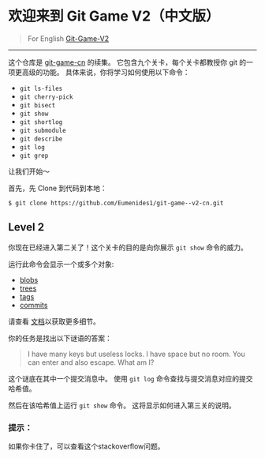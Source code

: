 # 欢迎来到 Git Game V2（中文版）
> For English [Git-Game-V2](https://github.com/git-game/git-game-v2)

----

这个仓库是 [git-game-cn](https://github.com/Eumenides1/git-game-cn) 的续集。 它包含九个关卡，每个关卡都教授你 git 的一项更高级的功能。 具体来说，你将学习如何使用以下命令：

* `git ls-files`                  
* `git cherry-pick`               
* `git bisect`                    
* `git show`          
* `git shortlog`                  
* `git submodule`
* `git describe`                  
* `git log`           
* `git grep`

让我们开始～

首先，先 Clone 到代码到本地：
```
$ git clone https://github.com/Eumenides1/git-game--v2-cn.git
```

## Level 2

你现在已经进入第二关了！这个关卡的目的是向你展示 `git show` 命令的威力。 

运行此命令会显示一个或多个对象:
- [blobs](http://gitready.com/beginner/2009/02/17/how-git-stores-your-data.html)
- [trees](http://365git.tumblr.com/post/492744368/git-objects-the-tree)
- [tags](http://git-scm.com/docs/git-tag)
- [commits](http://gitref.org/basic/)

请查看 [文档](http://git-scm.com/docs/git-show)以获取更多细节。

你的任务是找出以下谜语的答案：
> I have many keys but useless locks. I have space but no room. You can enter and also escape. What am I?

这个谜底在其中一个提交消息中。
使用 `git log` 命令查找与提交消息对应的提交哈希值。

然后在该哈希值上运行 `git show` 命令。 这将显示如何进入第三关的说明。

### 提示： 
如果你卡住了，可以查看这个stackoverflow问题。




